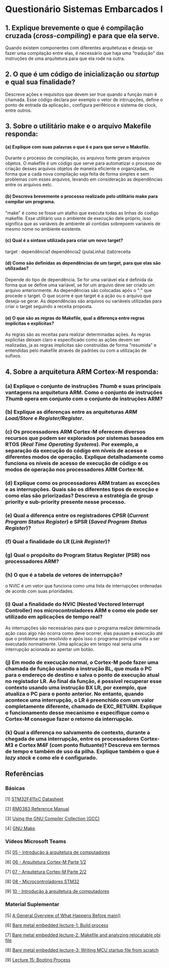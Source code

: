 # Questionário Sistemas Embarcados I

## 1. Explique brevemente o que é compilação cruzada (***cross-compiling***) e para que ela serve.
Quando existem componentes com diferentes arquiteturas e deseja-se fazer uma compilação entre elas, é necessário que haja uma "tradução" das instruções de uma arquitetura para que ela rode na outra.
 
## 2. O que é um código de inicialização ou ***startup*** e qual sua finalidade?
Descreve ações e requisitos que devem ser true quando a função main é chamada. Esse código declara por exemplo o vetor de intrrupções, define o ponto de entrada da aplicação., configura periféricos e sistema de clock, entre outros.

## 3. Sobre o utilitário **make** e o arquivo **Makefile responda**:

#### (a) Explique com suas palavras o que é e para que serve o **Makefile**.
Durante o processo de compilação, os arquivos fonte geram arquivos objetos. O makefile é um código que serve para automatizar o processo de criação desses arquivos objetos de maneira eficiente e organizadas, de forma que a cada nova compilação seja feita de forma simples e sem problemas com esses arquivos, levando em consideração as dependências entre os arquivos eetc.

#### (b) Descreva brevemente o processo realizado pelo utilitário **make** para compilar um programa.
"make" é como se fosse um atalho que executa todas as linhas do codigo makefile. Esse utilitário usa o ambiente de execução dele próprio, isso significa que as variáveis de ambiente ali contidas sobrepoem variáveis de mesmo nome no ambiente existente.   

#### (c) Qual é a sintaxe utilizada para criar um novo **target**?
target : dependência1 dependência2 (pulaLinha)
(tab)receita

#### (d) Como são definidas as dependências de um **target**, para que elas são utilizadas?
Depende do tipo de dependência. Se for uma variável ela é definida da forma que se define uma variável, se for um arquivo deve ser criado um arquivo anteriormente. As dependências são colocadas após o ":" que procede o target. O que ocorre é que target é a ação ou o arquivo que deseja-se gerar. As dependências são arquivos ou variáveis utilizadas para criar o target seguindo a receita proposta.
 
#### (e) O que são as regras do **Makefile**, qual a diferença entre regras implícitas e explícitas?
As regras são as receitas para realizar determinadas ações. As regras explicitas deixam claro e especificado como as ações devem ser realizadas, ja as regras implicitas são construídas de forma "resumida" e entendidas pelo makefile através de padrões ou com a utilização de sufixos.

## 4. Sobre a arquitetura **ARM Cortex-M** responda:

### (a) Explique o conjunto de instruções ***Thumb*** e suas principais vantagens na arquitetura ARM. Como o conjunto de instruções ***Thumb*** opera em conjunto com o conjunto de instruções ARM?

### (b) Explique as diferenças entre as arquiteturas ***ARM Load/Store*** e ***Register/Register***.

### (c) Os processadores **ARM Cortex-M** oferecem diversos recursos que podem ser explorados por sistemas baseados em **RTOS** (***Real Time Operating Systems***). Por exemplo, a separação da execução do código em níveis de acesso e diferentes modos de operação. Explique detalhadamente como funciona os níveis de acesso de execução de código e os modos de operação nos processadores **ARM Cortex-M**.

### (d) Explique como os processadores ARM tratam as exceções e as interrupções. Quais são os diferentes tipos de exceção e como elas são priorizadas? Descreva a estratégia de **group priority** e **sub-priority** presente nesse processo.

### (e) Qual a diferença entre os registradores **CPSR** (***Current Program Status Register***) e **SPSR** (***Saved Program Status Register***)?

### (f) Qual a finalidade do **LR** (***Link Register***)?

### (g) Qual o propósito do Program Status Register (PSR) nos processadores ARM?

### (h) O que é a tabela de vetores de interrupção?
o NVIC é um vetor que funciona como uma lista de interrupções ordenadas de acordo com suas prioridades. 

### (i) Qual a finalidade do NVIC (**Nested Vectored Interrupt Controller**) nos microcontroladores ARM e como ele pode ser utilizado em aplicações de tempo real?
As interrupções são necessárias para que o programa realize determinada ação caso algo não ocorra como deve ocorrer, elas pausam a execução até que o problema seja resolvido e após isso o programa principal volta a ser executado normalmente. Uma aplicação em tempo real seria uma interrupção acionada ao apertar um botão. 

### (j) Em modo de execução normal, o Cortex-M pode fazer uma chamada de função usando a instrução **BL**, que muda o **PC** para o endereço de destino e salva o ponto de execução atual no registador **LR**. Ao final da função, é possível recuperar esse contexto usando uma instrução **BX LR**, por exemplo, que atualiza o **PC** para o ponto anterior. No entanto, quando acontece uma interrupção, o **LR** é preenchido com um valor completamente  diferente,  chamado  de  **EXC_RETURN**.  Explique  o  funcionamento  desse  mecanismo  e especifique como o **Cortex-M** consegue fazer o retorno da interrupção. 

### (k) Qual  a  diferença  no  salvamento  de  contexto,  durante  a  chegada  de  uma  interrupção,  entre  os processadores Cortex-M3 e Cortex M4F (com ponto flutuante)? Descreva em termos de tempo e também de uso da pilha. Explique também o que é ***lazy stack*** e como ele é configurado. 


## Referências

### Básicas

[1] [STM32F411xC Datasheet](https://www.st.com/resource/en/datasheet/stm32f411ce.pdf)

[2] [RM0383 Reference Manual](https://www.st.com/resource/en/reference_manual/rm0383-stm32f411xce-advanced-armbased-32bit-mcus-stmicroelectronics.pdf)

[3] [Using the GNU Compiler Collection (GCC)](https://gcc.gnu.org/onlinedocs/gcc/index.html)

[4] [GNU Make](https://www.gnu.org/software/make/manual/html_node/index.html)

### Vídeos Microsoft Teams

[5] [05 - Introdução à arquitetura de computadores](https://web.microsoftstream.com/embed/channel/f6b3a0de-e6f3-4652-b2d5-f1164032498a?app=microsoftteams&sort=undefined&l=pt-br#)

[6] [06 - Arquitetura Cortex-M Parte 1/2](https://web.microsoftstream.com/embed/channel/f6b3a0de-e6f3-4652-b2d5-f1164032498a?app=microsoftteams&sort=undefined&l=pt-br#)

[7] [07 - Arquitetura Cortex-M Parte 2/2](https://web.microsoftstream.com/embed/channel/f6b3a0de-e6f3-4652-b2d5-f1164032498a?app=microsoftteams&sort=undefined&l=pt-br#)

[8] [08 - Microcontroladores STM32](https://web.microsoftstream.com/embed/channel/f6b3a0de-e6f3-4652-b2d5-f1164032498a?app=microsoftteams&sort=undefined&l=pt-br#)

[9] [10 - Introdução à arquitetura de computadores](https://web.microsoftstream.com/embed/channel/f6b3a0de-e6f3-4652-b2d5-f1164032498a?app=microsoftteams&sort=undefined&l=pt-br#)

### Material Suplementar

[5] [A General Overview of What Happens Before main()](https://embeddedartistry.com/blog/2019/04/08/a-general-overview-of-what-happens-before-main/)
 
[6] [Bare metal embedded lecture-1: Build process](https://youtu.be/qWqlkCLmZoE?si=mn5yDnJYudQ1PpZH)
 
[7] [Bare metal embedded lecture-2: Makefile and analyzing relocatable obj file](https://youtu.be/Bsq6P1B8JqI?si=yuNLPj3JQ-2IT1yo)
 
[8] [Bare metal embedded lecture-3: Writing MCU startup file from scratch](https://youtu.be/2Hm8eEHsgls?si=c27MpZ47ApiMSwHR)
 
[9] [Lecture 15: Booting Process](https://youtu.be/3brOzLJmeek?si=MsHRUEJP8zofjwJQ)
